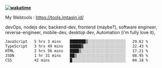 **[![wakatime](https://wakatime.com/badge/user/87646243-158a-4241-a3cb-668e1fa2dbb8.svg)](https://wakatime.com/@87646243-158a-4241-a3cb-668e1fa2dbb8?style=plastic)**


My Webtools : https://tools.imtaqin.id/


devOps, nodejs dev, backend-dev, frontend (maybe?), software engineer, reverse-engineer, mobile-dev, desktop dev, Automation (i'm fully love it), 

<!--START_SECTION:waka-->

```txt
JavaScript   5 hrs 3 mins    ███████▒░░░░░░░░░░░░░░░░░   29.62 %
TypeScript   3 hrs 49 mins   █████▓░░░░░░░░░░░░░░░░░░░   22.43 %
HTML         2 hrs 56 mins   ████▒░░░░░░░░░░░░░░░░░░░░   17.21 %
JSON         1 hr 31 mins    ██▒░░░░░░░░░░░░░░░░░░░░░░   08.95 %
CSS          42 mins         █░░░░░░░░░░░░░░░░░░░░░░░░   04.18 %
```

<!--END_SECTION:waka-->

